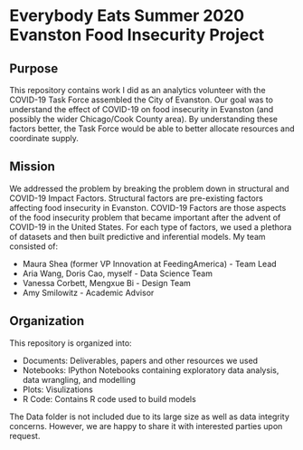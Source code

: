 # Everybody Eats Summer 2020 Evanston Food Insecurity Project

## Purpose
This repository contains work I did as an analytics volunteer with the COVID-19 Task Force assembled the City of Evanston. Our goal was to understand the effect of COVID-19 on food insecurity in Evanston (and possibly the wider Chicago/Cook County area). By understanding these factors better, the Task Force would be able to better allocate resources and coordinate supply. 

## Mission
We addressed the problem by breaking the problem down in structural and COVID-19 Impact Factors. Structural factors are pre-existing factors affecting food insecurity in Evanston. COVID-19 Factors are those aspects of the food insecurity problem that became important after the advent of COVID-19 in the United States. For each type of factors, we used a plethora of datasets and then built predictive and inferential models. My team consisted of:
- Maura Shea (former VP Innovation at FeedingAmerica) - Team Lead
- Aria Wang, Doris Cao, myself - Data Science Team
- Vanessa Corbett, Mengxue Bi - Design Team
- Amy Smilowitz - Academic Advisor

## Organization
This repository is organized into:
- Documents: Deliverables, papers and other resources we used
- Notebooks: IPython Notebooks containing exploratory data analysis, data wrangling, and modelling
- Plots: Visulizations 
- R Code: Contains R code used to build models

The Data folder is not included due to its large size as well as data integrity concerns. However, we are happy to share it with interested parties upon request.

